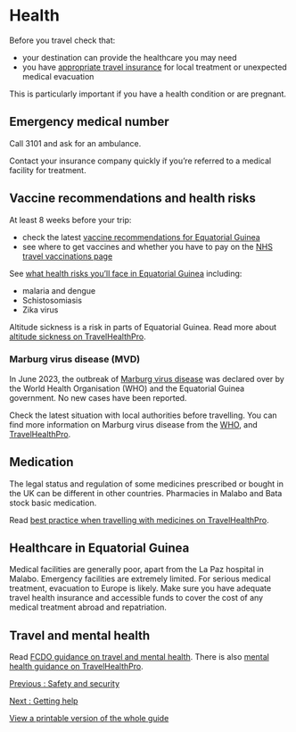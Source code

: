 # Health

Before you travel check that:

* your destination can provide the healthcare you may need
* you have [appropriate travel insurance](https://www.gov.uk/guidance/foreign-travel-insurance) for local treatment or unexpected medical evacuation

This is particularly important if you have a health condition or are pregnant.

## Emergency medical number

Call 3101 and ask for an ambulance.

Contact your insurance company quickly if you’re referred to a medical facility for treatment.

## Vaccine recommendations and health risks

At least 8 weeks before your trip:

* check the latest [vaccine recommendations for Equatorial Guinea](https://travelhealthpro.org.uk/country/73/equatorial-guinea#Vaccine_recommendations)
* see where to get vaccines and whether you have to pay on the [NHS travel vaccinations page](https://www.nhs.uk/conditions/travel-vaccinations/)

See [what health risks you’ll face in Equatorial Guinea](https://travelhealthpro.org.uk/country/73/equatorial-guinea) including:

* malaria and dengue
* Schistosomiasis
* Zika virus

Altitude sickness is a risk in parts of Equatorial Guinea. Read more about [altitude sickness on TravelHealthPro](https://travelhealthpro.org.uk/factsheet/26/altitude-illness).

### Marburg virus disease (MVD)

In June 2023, the outbreak of [Marburg virus disease](https://www.who.int/health-topics/marburg-virus-disease/#tab=tab_1) was declared over by the World Health Organisation (WHO) and the Equatorial Guinea government. No new cases have been reported.

Check the latest situation with local authorities before travelling. You can find more information on Marburg virus disease from the [WHO](https://www.who.int/emergencies/disease-outbreak-news/item/2023-DON449), and [TravelHealthPro](https://travelhealthpro.org.uk/news/693/marburg-virus-disease-in-equatorial-guinea).

## Medication

The legal status and regulation of some medicines prescribed or bought in the UK can be different in other countries. Pharmacies in Malabo and Bata stock basic medication.

Read [best practice when travelling with medicines on TravelHealthPro](https://travelhealthpro.org.uk/factsheet/43/medicines-abroad).

## Healthcare in Equatorial Guinea

Medical facilities are generally poor, apart from the La Paz hospital in Malabo. Emergency facilities are extremely limited. For serious medical treatment, evacuation to Europe is likely. Make sure you have adequate travel health insurance and accessible funds to cover the cost of any medical treatment abroad and repatriation.

## Travel and mental health

Read [FCDO guidance on travel and mental health](https://www.gov.uk/guidance/foreign-travel-advice-for-people-with-mental-health-issues). There is also [mental health guidance on TravelHealthPro](https://travelhealthpro.org.uk/factsheet/85/travelling-with-mental-health-conditions).

[Previous
:
Safety and security](/foreign-travel-advice/equatorial-guinea/safety-and-security)

[Next
:
Getting help](/foreign-travel-advice/equatorial-guinea/getting-help)

[View a printable version of the whole guide](/foreign-travel-advice/equatorial-guinea/print)